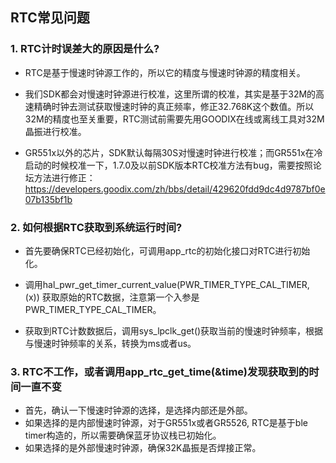 ## RTC常见问题



### 1. RTC计时误差大的原因是什么?

- RTC是基于慢速时钟源工作的，所以它的精度与慢速时钟源的精度相关。

- 我们SDK都会对慢速时钟源进行校准，这里所谓的校准，其实是基于32M的高速精确时钟去测试获取慢速时钟的真正频率，修正32.768K这个数值。所以32M的精度也至关重要，RTC测试前需要先用GOODIX在线或离线工具对32M晶振进行校准。

- GR551x以外的芯片，SDK默认每隔30S对慢速时钟进行校准；而GR551x在冷启动的时候校准一下，1.7.0及以前SDK版本RTC校准方法有bug，需要按照论坛方法进行修正：https://developers.goodix.com/zh/bbs/detail/429620fdd9dc4d9787bf0e07b135bf1b



### 2. 如何根据RTC获取到系统运行时间?

- 首先要确保RTC已经初始化，可调用app_rtc的初始化接口对RTC进行初始化。

- 调用hal_pwr_get_timer_current_value(PWR_TIMER_TYPE_CAL_TIMER, (x)) 获取原始的RTC数据，注意第一个入参是PWR_TIMER_TYPE_CAL_TIMER。

- 获取到RTC计数数据后，调用sys_lpclk_get()获取当前的慢速时钟频率，根据与慢速时钟频率的关系，转换为ms或者us。



### 3. RTC不工作，或者调用app_rtc_get_time(&time)发现获取到的时间一直不变

- 首先，确认一下慢速时钟源的选择，是选择内部还是外部。
- 如果选择的是内部慢速时钟源，对于GR551x或者GR5526, RTC是基于ble timer构造的，所以需要确保蓝牙协议栈已初始化。
- 如果选择的是外部慢速时钟源，确保32K晶振是否焊接正常。